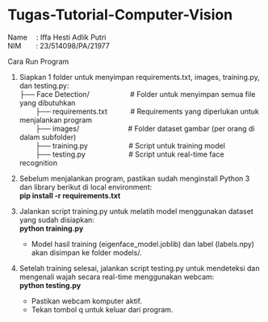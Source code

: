 # Tugas-Tutorial-Computer-Vision

Name &emsp;: Iffa Hesti Adlik Putri <br>
NIM &emsp;&ensp;&nbsp;: 23/514098/PA/21977 <br>

Cara Run Program <br>
1. Siapkan 1 folder untuk menyimpan requirements.txt, images, training.py, dan testing.py: <br>
   ├── Face Detection/ &emsp;&emsp;&emsp;&emsp;&emsp;&ensp;# Folder untuk menyimpan semua file yang dibutuhkan <br>
   &nbsp;&nbsp;&nbsp;&nbsp;&nbsp;&nbsp;&nbsp;&nbsp;├── requirements.txt &emsp;&emsp;&emsp;# Requirements yang diperlukan untuk menjalankan program <br>
   &nbsp;&nbsp;&nbsp;&nbsp;&nbsp;&nbsp;&nbsp;&nbsp;├── images/  &emsp;&emsp;&emsp;&emsp;&emsp;&ensp;&nbsp;&nbsp;&nbsp; # Folder dataset gambar (per orang di dalam subfolder) <br>
   &nbsp;&nbsp;&nbsp;&nbsp;&nbsp;&nbsp;&nbsp;&nbsp;├── training.py &emsp;&emsp;&emsp;&emsp;&emsp;&ensp;# Script untuk training model <br>
   &nbsp;&nbsp;&nbsp;&nbsp;&nbsp;&nbsp;&nbsp;&nbsp;├── testing.py &emsp;&emsp;&emsp;&emsp;&emsp;&nbsp;&nbsp; # Script untuk real-time face recognition <br>
   
2. Sebelum menjalankan program, pastikan sudah menginstall Python 3 dan library berikut di local environment: <br>
   **pip install -r requirements.txt** <br>
   
4. Jalankan script training.py untuk melatih model menggunakan dataset yang sudah disiapkan: <br>
   **python training.py** 
   - Model hasil training (eigenface_model.joblib) dan label (labels.npy) akan disimpan ke folder models/. <br>
   
5. Setelah training selesai, jalankan script testing.py untuk mendeteksi dan mengenali wajah secara real-time menggunakan webcam: <br>
   **python testing.py**
   - Pastikan webcam komputer aktif. <br>
   - Tekan tombol q untuk keluar dari program. <br>
